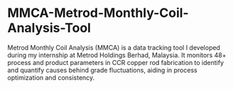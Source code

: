 # MMCA-Metrod-Monthly-Coil-Analysis-Tool
Metrod Monthly Coil Analysis (MMCA) is a data tracking tool I developed during my internship at Metrod Holdings Berhad, Malaysia. It monitors 48+ process and product parameters in CCR copper rod fabrication to identify and quantify causes behind grade fluctuations, aiding in process optimization and consistency.

